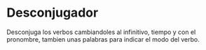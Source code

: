 # Desconjugador
Desconjuga los verbos cambiandoles al infinitivo, tiempo y con el pronombre, tambien unas palabras para indicar el modo del verbo.
